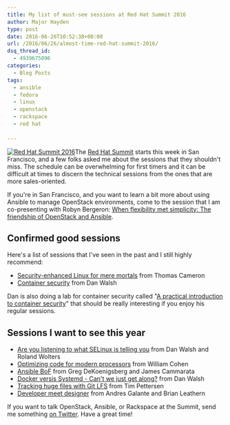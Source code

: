 ```yaml
---
title: My list of must-see sessions at Red Hat Summit 2016
author: Major Hayden
type: post
date: 2016-06-26T10:52:38+00:00
url: /2016/06/26/almost-time-red-hat-summit-2016/
dsq_thread_id:
  - 4939675096
categories:
  - Blog Posts
tags:
  - ansible
  - fedora
  - linux
  - openstack
  - rackspace
  - red hat

---
```

[<img src="/wp-content/uploads/2016/06/Screen-Shot-2016-01-05-at-10.52.09-AM-300x81.png" alt="Red Hat Summit 2016" width="300" height="81" class="alignright size-medium wp-image-6307" srcset="/wp-content/uploads/2016/06/Screen-Shot-2016-01-05-at-10.52.09-AM-300x81.png 300w, /wp-content/uploads/2016/06/Screen-Shot-2016-01-05-at-10.52.09-AM.png 405w" sizes="(max-width: 300px) 100vw, 300px" />][1]The [Red Hat Summit][2] starts this week in San Francisco, and a few folks asked me about the sessions that they shouldn't miss. The schedule can be overwhelming for first timers and it can be difficult at times to discern the technical sessions from the ones that are more sales-oriented.

If you're in San Francisco, and you want to learn a bit more about using Ansible to manage OpenStack environments, come to the session that I am co-presenting with Robyn Bergeron: [When flexibility met simplicity: The friendship of OpenStack and Ansible][3].

## Confirmed good sessions

Here's a list of sessions that I've seen in the past and I still highly recommend:

  * [Security-enhanced Linux for mere mortals][4] from Thomas Cameron
  * [Container security][5] from Dan Walsh

Dan is also doing a lab for container security called "[A practical introduction to container security][6]" that should be really interesting if you enjoy his regular sessions.

## Sessions I want to see this year

  * [Are you listening to what SELinux is telling you][7] from Dan Walsh and Roland Wolters
  * [Optimizing code for modern processors][8] from William Cohen
  * [Ansible BoF][9] from Greg DeKoenigsberg and James Cammarata
  * [Docker versis Systemd - Can't we just get along?][10] from Dan Walsh
  * [Tracking huge files with Git LFS][11] from Tim Pettersen
  * [Developer meet designer][12] from Andres Galante and Brian Leathern

If you want to talk OpenStack, Ansible, or Rackspace at the Summit, send me something [on Twitter][13]. Have a great time!

 [1]: /wp-content/uploads/2016/06/Screen-Shot-2016-01-05-at-10.52.09-AM.png
 [2]: https://www.redhat.com/en/summit
 [3]: https://rh2016.smarteventscloud.com/connect/sessionDetail.ww?SESSION_ID=75675
 [4]: https://rh2016.smarteventscloud.com/connect/sessionDetail.ww?SESSION_ID=45621&tclass=popup
 [5]: https://rh2016.smarteventscloud.com/connect/sessionDetail.ww?SESSION_ID=41745&tclass=popup
 [6]: https://rh2016.smarteventscloud.com/connect/sessionDetail.ww?SESSION_ID=45181&tclass=popup
 [7]: https://rh2016.smarteventscloud.com/connect/sessionDetail.ww?SESSION_ID=44482&tclass=popup
 [8]: https://rh2016.smarteventscloud.com/connect/sessionDetail.ww?SESSION_ID=44515&tclass=popup
 [9]: https://rh2016.smarteventscloud.com/connect/sessionDetail.ww?SESSION_ID=44920
 [10]: https://rh2016.smarteventscloud.com/connect/sessionDetail.ww?SESSION_ID=41743&tclass=popup#.V2-yluz3SEY.twitter
 [11]: https://rh2016.smarteventscloud.com/connect/sessionDetail.ww?SESSION_ID=42478&tclass=popup
 [12]: https://rh2016.smarteventscloud.com/connect/sessionDetail.ww?SESSION_ID=43820&tclass=popup
 [13]: https://twitter.com/majorhayden/

